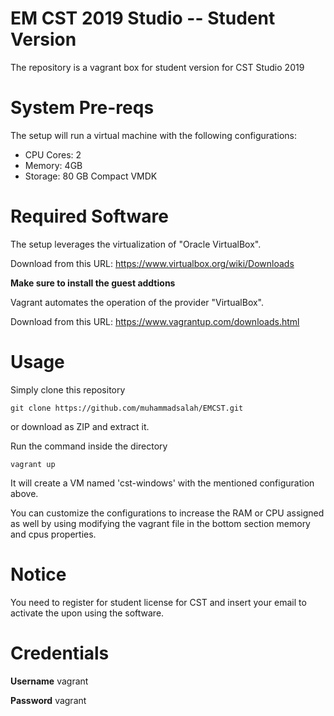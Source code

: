 # EM CST 2019 Studio -- Student Version
The repository is a vagrant box for student version for CST Studio 2019

# System Pre-reqs

The setup will run a virtual machine with the following configurations:

* CPU Cores: 2
* Memory: 4GB
* Storage: 80 GB Compact VMDK

# Required Software

The setup leverages the virtualization of "Oracle VirtualBox".

Download from this URL: https://www.virtualbox.org/wiki/Downloads

**Make sure to install the guest addtions**

Vagrant automates the operation of the provider "VirtualBox".

Download from this URL: https://www.vagrantup.com/downloads.html

# Usage

Simply clone this repository

    git clone https://github.com/muhammadsalah/EMCST.git
    
or download as ZIP and extract it.

Run the command inside the directory
    
    vagrant up
    
It will create a VM named 'cst-windows' with the mentioned configuration above.

You can customize the configurations to increase the RAM or CPU assigned as well
by using modifying the vagrant file in the bottom section memory and cpus properties.

# Notice
You need to register for student license for CST and insert your email to activate the upon
using the software.

# Credentials

**Username** vagrant

**Password** vagrant
